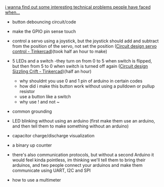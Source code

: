 [i wanna find out some interesting technical problems people have faced when...](https://www.perplexity.ai/search/i-wanna-find-out-some-interest-oll6n_wqR6GWnqL8R2fboQ)

- button debouncing circuit/code
- make the GPIO pin sense touch
- control a servo using a joystick, but the joystick should add and subtract from the position of the servo, not set the position ([Circuit design servo control - Tinkercad](https://www.tinkercad.com/things/hWg4q6TL2Gd/editel?returnTo=%2Fdashboard))(took half an hour to make)
- 5 LEDs and a switch -they turn on from 0 to 5 when switch is flipped, but then from 5 to 0 when switch is turned off again ([Circuit design Sizzling Crift - Tinkercad](https://www.tinkercad.com/things/lHAs6exrSnM/editel?returnTo=%2Fdashboard))(half an hour)
	- why shouldnt you use 0 and 1 pin of arduino in certain codes
	- how did i make this button work without using a pulldown or pullup resistor
	- use a button like a switch
	- why use ! and not ~

- common grounding

- LED blinking without using an arduino (first make them use an arduino, and then tell them to make something without an arduino)
- capacitor charge/discharge visualization
- a binary up counter


- there's also communication protocols, but without a second Arduino it would feel kinda pointless, im thinking we'll tell them to bring their arduinos, and two people connect your arduinos and make them communicate using UART, I2C and SPI


- how to use a multimeter